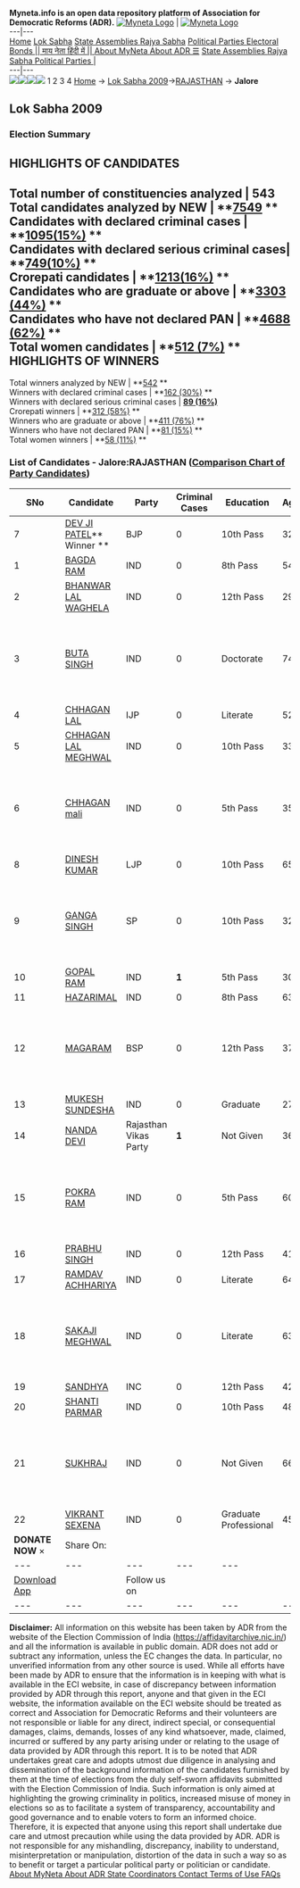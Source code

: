 **Myneta.info is an open data repository platform of Association for Democratic Reforms (ADR).**
[![Myneta Logo](https://www.myneta.info/lib/img/myneta-logo.png)](https://www.myneta.info/) | [![Myneta Logo](https://www.myneta.info/lib/img/adr-logo.png)](https://adrindia.org)  
---|---  
[Home](https://www.myneta.info/) [Lok Sabha](https://www.myneta.info/#ls "Lok Sabha") [ State Assemblies ](https://www.myneta.info/#sa "State Assemblies") [Rajya Sabha](https://www.myneta.info/#rs "Rajya Sabha") [Political Parties ](https://www.myneta.info/party "Political Parties") [ Electoral Bonds ](https://www.myneta.info/electoral_bonds "Electoral Bonds") [ || माय नेता हिंदी में || ](https://translate.google.co.in/translate?prev=hp&hl=en&js=y&u=www.myneta.info&sl=en&tl=hi&history_state0=) [ About MyNeta ](https://adrindia.org/content/about-myneta) [ About ADR ](https://adrindia.org/about-adr/who-we-are) [☰](javascript:void\(0\))
[ State Assemblies ](https://www.myneta.info/#sa "State Assemblies") [ Rajya Sabha ](https://www.myneta.info/#rs "Rajya Sabha") [ Political Parties ](https://www.myneta.info/party "Political Parties")
|   
---|---  
![](https://www.myneta.info/lib/img/banner/banner-1.png)![](https://www.myneta.info/lib/img/banner/banner-2.png)![](https://www.myneta.info/lib/img/banner/banner-3.png)![](https://www.myneta.info/lib/img/banner/banner-4.png)
1  2  3  4 
[Home](https://www.myneta.info/) → [Lok Sabha 2009](https://www.myneta.info/ls2009/)→[RAJASTHAN](https://www.myneta.info/ls2009/index.php?action=show_constituencies&state_id=20) → **Jalore**
### 
## Lok Sabha 2009
###  Election Summary 
HIGHLIGHTS OF CANDIDATES  
---  
Total number of constituencies analyzed |  543   
Total candidates analyzed by NEW | **[7549](https://www.myneta.info/ls2009/index.php?action=summary&subAction=candidates_analyzed&sort=candidate#summary) **  
Candidates with declared criminal cases | **[1095(15%)](https://www.myneta.info/ls2009/index.php?action=summary&subAction=crime&sort=candidate#summary) **  
Candidates with declared serious criminal cases| **[749(10%)](https://www.myneta.info/ls2009/index.php?action=summary&subAction=serious_crime&sort=candidate#summary) **  
Crorepati candidates | **[1213(16%)](https://www.myneta.info/ls2009/index.php?action=summary&subAction=crorepati&sort=candidate#summary) **  
Candidates who are graduate or above | **[3303 (44%)](https://www.myneta.info/ls2009/index.php?action=summary&subAction=education&sort=candidate#summary) **  
Candidates who have not declared PAN | **[4688 (62%)](https://www.myneta.info/ls2009/index.php?action=summary&subAction=without_pan&sort=candidate#summary) **  
Total women candidates | **[512 (7%)](https://www.myneta.info/ls2009/index.php?action=summary&subAction=women_candidate&sort=candidate#summary) **  
HIGHLIGHTS OF WINNERS  
---  
Total winners analyzed by NEW | **[542](https://www.myneta.info/ls2009/index.php?action=summary&subAction=winner_analyzed&sort=candidate#summary) **  
Winners with declared criminal cases | **[162 (30%)](https://www.myneta.info/ls2009/index.php?action=summary&subAction=winner_crime&sort=candidate#summary) **  
Winners with declared serious criminal cases | **[89 (16%)](https://www.myneta.info/ls2009/index.php?action=summary&subAction=winner_serious_crime&sort=candidate#summary)**  
Crorepati winners | **[312 (58%)](https://www.myneta.info/ls2009/index.php?action=summary&subAction=winner_crorepati&sort=candidate#summary) **  
Winners who are graduate or above | **[411 (76%)](https://www.myneta.info/ls2009/index.php?action=summary&subAction=winner_education&sort=candidate#summary) **  
Winners who have not declared PAN | **[81 (15%)](https://www.myneta.info/ls2009/index.php?action=summary&subAction=winner_without_pan&sort=candidate#summary) **  
Total women winners | **[58 (11%)](https://www.myneta.info/ls2009/index.php?action=summary&subAction=winner_women&sort=candidate#summary) **  
### List of Candidates - Jalore:RAJASTHAN ([Comparison Chart of Party Candidates](https://www.myneta.info/ls2009/comparisonchart.php?constituency_id=408))
SNo | Candidate| Party| Criminal Cases| Education| Age| Total Assets| Liabilities  
---|---|---|---|---|---|---|---  
7  | [DEV JI PATEL](https://www.myneta.info/ls2009/candidate.php?candidate_id=6155)** Winner ** | BJP | 0 | 10th Pass| 32 | Rs 1,12,61,830 ~ 1 Crore+ | Rs 0 ~   
1  | [BAGDA RAM](https://www.myneta.info/ls2009/candidate.php?candidate_id=6119) | IND | 0 | 8th Pass| 54 | Rs 2,43,000 ~ 2 Lacs+ | Rs 0 ~   
2  | [BHANWAR LAL WAGHELA](https://www.myneta.info/ls2009/candidate.php?candidate_id=5958) | IND | 0 | 12th Pass| 29 | Rs 25,000 ~ 25 Thou+ | Rs 0 ~   
3  | [BUTA SINGH](https://www.myneta.info/ls2009/candidate.php?candidate_id=7655) | IND | 0 | Doctorate| 74 | ![](https://myneta.info/image_v2.php?myneta_folder=ls2009&candidate_id=7655&col=ta) | ![](https://myneta.info/image_v2.php?myneta_folder=ls2009&candidate_id=7655&col=lia)  
4  | [CHHAGAN LAL](https://www.myneta.info/ls2009/candidate.php?candidate_id=5859) | IJP | 0 | Literate| 52 | Rs 3,75,000 ~ 3 Lacs+ | Rs 0 ~   
5  | [CHHAGAN LAL MEGHWAL](https://www.myneta.info/ls2009/candidate.php?candidate_id=6348) | IND | 0 | 10th Pass| 33 | Rs 3,90,000 ~ 3 Lacs+ | Rs 0 ~   
6  | [CHHAGAN mali](https://www.myneta.info/ls2009/candidate.php?candidate_id=5959) | IND | 0 | 5th Pass| 35 | ![](https://myneta.info/image_v2.php?myneta_folder=ls2009&candidate_id=5959&col=ta) | ![](https://myneta.info/image_v2.php?myneta_folder=ls2009&candidate_id=5959&col=lia)  
8  | [DINESH KUMAR](https://www.myneta.info/ls2009/candidate.php?candidate_id=4817) | LJP | 0 | 10th Pass| 65 | Rs 1,09,78,584 ~ 1 Crore+ | Rs 0 ~   
9  | [GANGA SINGH](https://www.myneta.info/ls2009/candidate.php?candidate_id=6350) | SP | 0 | 10th Pass| 32 | ![](https://myneta.info/image_v2.php?myneta_folder=ls2009&candidate_id=6350&col=ta) | ![](https://myneta.info/image_v2.php?myneta_folder=ls2009&candidate_id=6350&col=lia)  
10  | [GOPAL RAM](https://www.myneta.info/ls2009/candidate.php?candidate_id=6351) | IND | **1** | 5th Pass| 30 | Rs 34,42,000 ~ 34 Lacs+ | Rs 0 ~   
11  | [HAZARIMAL](https://www.myneta.info/ls2009/candidate.php?candidate_id=7539) | IND | 0 | 8th Pass| 63 | Rs 1,85,000 ~ 1 Lacs+ | Rs 0 ~   
12  | [MAGARAM](https://www.myneta.info/ls2009/candidate.php?candidate_id=5861) | BSP | 0 | 12th Pass| 37 | ![](https://myneta.info/image_v2.php?myneta_folder=ls2009&candidate_id=5861&col=ta) | ![](https://myneta.info/image_v2.php?myneta_folder=ls2009&candidate_id=5861&col=lia)  
13  | [MUKESH SUNDESHA](https://www.myneta.info/ls2009/candidate.php?candidate_id=7656) | IND | 0 | Graduate| 27 | Rs 3,00,000 ~ 3 Lacs+ | Rs 0 ~   
14  | [NANDA DEVI](https://www.myneta.info/ls2009/candidate.php?candidate_id=5862) | Rajasthan Vikas Party | **1** | Not Given| 36 | Rs 9,05,000 ~ 9 Lacs+ | Rs 0 ~   
15  | [POKRA RAM](https://www.myneta.info/ls2009/candidate.php?candidate_id=4818) | IND | 0 | 5th Pass| 60 | ![](https://myneta.info/image_v2.php?myneta_folder=ls2009&candidate_id=4818&col=ta) | ![](https://myneta.info/image_v2.php?myneta_folder=ls2009&candidate_id=4818&col=lia)  
16  | [PRABHU SINGH](https://www.myneta.info/ls2009/candidate.php?candidate_id=7654) | IND | 0 | 12th Pass| 41 | Rs 17,20,000 ~ 17 Lacs+ | Rs 0 ~   
17  | [RAMDAV ACHHARIYA](https://www.myneta.info/ls2009/candidate.php?candidate_id=5864) | IND | 0 | Literate| 64 | Rs 9,11,000 ~ 9 Lacs+ | Rs 0 ~   
18  | [SAKAJI MEGHWAL](https://www.myneta.info/ls2009/candidate.php?candidate_id=5865) | IND | 0 | Literate| 63 | ![](https://myneta.info/image_v2.php?myneta_folder=ls2009&candidate_id=5865&col=ta) | ![](https://myneta.info/image_v2.php?myneta_folder=ls2009&candidate_id=5865&col=lia)  
19  | [SANDHYA](https://www.myneta.info/ls2009/candidate.php?candidate_id=5866) | INC | 0 | 12th Pass| 42 | Rs 92,30,028 ~ 92 Lacs+ | Rs 5,55,000 ~ 5 Lacs+  
20  | [SHANTI PARMAR](https://www.myneta.info/ls2009/candidate.php?candidate_id=4632) | IND | 0 | 10th Pass| 48 | Rs 15,77,853 ~ 15 Lacs+ | Rs 2,90,430 ~ 2 Lacs+  
21  | [SUKHRAJ](https://www.myneta.info/ls2009/candidate.php?candidate_id=4633) | IND | 0 | Not Given| 66 | ![](https://myneta.info/image_v2.php?myneta_folder=ls2009&candidate_id=4633&col=ta) | ![](https://myneta.info/image_v2.php?myneta_folder=ls2009&candidate_id=4633&col=lia)  
22  | [VIKRANT SEXENA](https://www.myneta.info/ls2009/candidate.php?candidate_id=6358) | IND | 0 | Graduate Professional| 45 | Rs 27,29,000 ~ 27 Lacs+ | Rs 8,46,590 ~ 8 Lacs+  
|  **DONATE NOW** × |  Share On:  | [](https://api.whatsapp.com/send?text=https%3A%2F%2Fmyneta.info%2Fpunjab2022%2Findex.php%3Faction%3Dshow_constituencies%26state_id%3D19) | [](https://www.facebook.com/sharer/sharer.php?u=https%3A%2F%2Fmyneta.info%2Fpunjab2022%2Findex.php%3Faction%3Dshow_constituencies%26state_id%3D19) | [](https://twitter.com/share?url=https%3A%2F%2Fmyneta.info%2Fpunjab2022%2Findex.php%3Faction%3Dshow_constituencies%26state_id%3D19)  
---|---|---|---|---  
| [ Download App ](https://play.google.com/store/apps/details?id=com.webrosoft.myneta1&pcampaignid=pcampaignidMKT-Other-global-all-co-prtnr-py-PartBadge-Mar2515-1) | [](https://play.google.com/store/apps/details?id=com.webrosoft.myneta1&pcampaignid=pcampaignidMKT-Other-global-all-co-prtnr-py-PartBadge-Mar2515-1) |  Follow us on  | [](https://www.facebook.com/adrindia.org/) | [](https://twitter.com/adrspeaks) | [](https://groups.google.com/g/national-election-watch?hl=en&pli=1) | [](https://www.instagram.com/adrspeaks/) | [](https://www.youtube.com/user/adrspeaks) | [](https://sharechat.com/profile/adrspeaks)  
---|---|---|---|---|---|---|---|---  
**Disclaimer:** All information on this website has been taken by ADR from the website of the Election Commission of India (https://affidavitarchive.nic.in/) and all the information is available in public domain. ADR does not add or subtract any information, unless the EC changes the data. In particular, no unverified information from any other source is used. While all efforts have been made by ADR to ensure that the information is in keeping with what is available in the ECI website, in case of discrepancy between information provided by ADR through this report, anyone and that given in the ECI website, the information available on the ECI website should be treated as correct and Association for Democratic Reforms and their volunteers are not responsible or liable for any direct, indirect special, or consequential damages, claims, demands, losses of any kind whatsoever, made, claimed, incurred or suffered by any party arising under or relating to the usage of data provided by ADR through this report. It is to be noted that ADR undertakes great care and adopts utmost due diligence in analysing and dissemination of the background information of the candidates furnished by them at the time of elections from the duly self-sworn affidavits submitted with the Election Commission of India. Such information is only aimed at highlighting the growing criminality in politics, increased misuse of money in elections so as to facilitate a system of transparency, accountability and good governance and to enable voters to form an informed choice. Therefore, it is expected that anyone using this report shall undertake due care and utmost precaution while using the data provided by ADR. ADR is not responsible for any mishandling, discrepancy, inability to understand, misinterpretation or manipulation, distortion of the data in such a way so as to benefit or target a particular political party or politician or candidate. 
[ About MyNeta ](https://adrindia.org/content/about-myneta) [ About ADR ](https://adrindia.org/about-adr/who-we-are) [ State Coordinators ](https://adrindia.org/about-adr/state-coordinators) [ Contact ](https://adrindia.org/contact-us) [ Terms of Use ](https://adrindia.org/content/adr-terms-use) [ FAQs ](https://adrindia.org/content/faqs)
